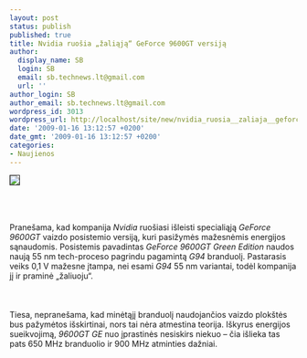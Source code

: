 ```yaml
---
layout: post
status: publish
published: true
title: Nvidia ruošia „žaliąją“ GeForce 9600GT versiją
author:
  display_name: SB
  login: SB
  email: sb.technews.lt@gmail.com
  url: ''
author_login: SB
author_email: sb.technews.lt@gmail.com
wordpress_id: 3013
wordpress_url: http://localhost/site/new/nvidia_ruosia__zaliaja__geforce_9600gt_versija/
date: '2009-01-16 13:12:57 +0200'
date_gmt: '2009-01-16 13:12:57 +0200'
categories:
- Naujienos
---
```

<div class="imgright"><img src="http://tbn0.google.com/images?q=tbn:S8H0_-Fmw9qcgM:http://blogs.nvidia.com/photos/uncategorized/2008/02/26/geforce_9600_gt_3qtr.png" border="1"></div>
<p><br><br />
<br>Pranešama, kad kompanija <i>Nvidia</i> ruošiasi išleisti specialiąją <i>GeForce 9600GT</i> vaizdo posistemio versiją, kuri pasižymės mažesnėmis energijos sąnaudomis. Posistemis pavadintas <i>GeForce 9600GT Green Edition</i> naudos naują 55 nm tech-proceso pagrindu pagamintą <i>G94</i> branduolį. Pastarasis veiks 0,1 V mažesne įtampa, nei esami <i>G94</i> 55 nm variantai, todėl kompanija jį ir praminė „žaliuoju“.<br />
<br><br />
<br>Tiesa, nepranešama, kad minėtąjį branduolį naudojančios vaizdo plokštės bus pažymėtos išskirtinai, nors tai nėra atmestina teorija. Iškyrus energijos sueikvojimą, <i>9600GT GE</i> nuo įprastinės nesiskirs niekuo – čia išlieka tas pats 650 MHz branduolio ir 900 MHz atminties dažniai.<br />
<br><br />
<br><br />
<br></p>

